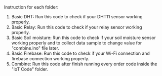 Instruction for each folder:

1. Basic DHT: Run this code to check if your DHT11 sensor working properly.
2. Basic Relay: Run this code to check if your relay sensor working properly.
3. Basic Soil moisture: Run this code to check if your soil moisture sensor working properly and to collect data sample to change value for "combine.ino" file later.
4. Basic Firebase: Run this code to check if your Wi-Fi connection and firebase connection working properly.
5. Combine: Run this code after finish running every order code inside the "IoT Code" folder.